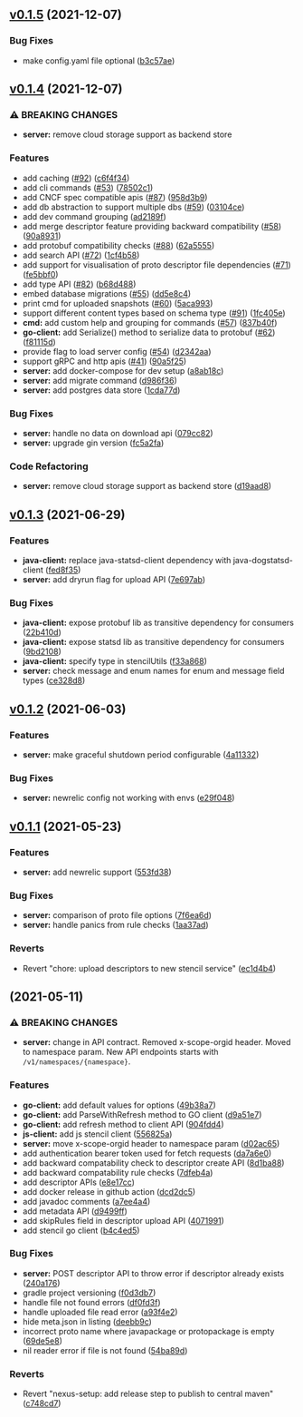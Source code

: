 ## [v0.1.5](https://github.com/odpf/stencil/compare/v0.1.4...v0.1.5) (2021-12-07)


### Bug Fixes

* make config.yaml file optional ([b3c57ae](https://github.com/odpf/stencil/commit/b3c57ae4227bee763a6a07dca545b94dbf31becc))

## [v0.1.4](https://github.com/odpf/stencil/compare/v0.1.3...v0.1.4) (2021-12-07)


### ⚠ BREAKING CHANGES

* **server:** remove cloud storage support as backend store

### Features

* add caching ([#92](https://github.com/odpf/stencil/issues/92)) ([c6f4f34](https://github.com/odpf/stencil/commit/c6f4f34b9db3ee689f49b6717da9ffc7b0d8310c))
* add cli commands ([#53](https://github.com/odpf/stencil/issues/53)) ([78502c1](https://github.com/odpf/stencil/commit/78502c1936b0295e5b7aee408dc09c438120dd73))
* add CNCF spec compatible apis ([#87](https://github.com/odpf/stencil/issues/87)) ([958d3b9](https://github.com/odpf/stencil/commit/958d3b911b6b6b6e6e6cf74a9ff69ba81f25f8db))
* add db abstraction to support multiple dbs ([#59](https://github.com/odpf/stencil/issues/59)) ([03104ce](https://github.com/odpf/stencil/commit/03104ce8e4c25cd251054784331fcd90e1ebdebe))
* add dev command grouping ([ad2189f](https://github.com/odpf/stencil/commit/ad2189fb1862d11d2c7f2d9a4d8bde81bf44ad05))
* add merge descriptor feature providing backward compatibility ([#58](https://github.com/odpf/stencil/issues/58)) ([90a8931](https://github.com/odpf/stencil/commit/90a8931a46adff3091ad92897b7d781f4dd3ae18))
* add protobuf compatibility checks ([#88](https://github.com/odpf/stencil/issues/88)) ([62a5555](https://github.com/odpf/stencil/commit/62a55556843f3780451ee6a0cc2c94fcc93af88f))
* add search API ([#72](https://github.com/odpf/stencil/issues/72)) ([1cf4b58](https://github.com/odpf/stencil/commit/1cf4b5891bcdca0e936eca988df948a58f436a2c))
* add support for visualisation of proto descriptor file dependencies ([#71](https://github.com/odpf/stencil/issues/71)) ([fe5bbf0](https://github.com/odpf/stencil/commit/fe5bbf0e365a33d4539de28316f90a9d9d09a528))
* add type API ([#82](https://github.com/odpf/stencil/issues/82)) ([b68d488](https://github.com/odpf/stencil/commit/b68d4886ecd86c7e7011eff53717ca6b8b88becf))
* embed database migrations ([#55](https://github.com/odpf/stencil/issues/55)) ([dd5e8c4](https://github.com/odpf/stencil/commit/dd5e8c409068d5d67fb060973d8ad5bac8c150f8))
* print cmd for uploaded snapshots ([#60](https://github.com/odpf/stencil/issues/60)) ([5aca993](https://github.com/odpf/stencil/commit/5aca99346d486ad4126a2c671060881227c69123))
* support different content types based on schema type ([#91](https://github.com/odpf/stencil/issues/91)) ([1fc405e](https://github.com/odpf/stencil/commit/1fc405e4edcdf61c7a03b4920fff3da4bcfd4cbb))
* **cmd:** add custom help and grouping for commands ([#57](https://github.com/odpf/stencil/issues/57)) ([837b40f](https://github.com/odpf/stencil/commit/837b40f7c75054b17ffc773a1b243ce0fde8aa37))
* **go-client:** add Serialize() method to serialize data to protobuf ([#62](https://github.com/odpf/stencil/issues/62)) ([f81115d](https://github.com/odpf/stencil/commit/f81115d4561a52c3e2a0a9db8206b1864be953f3))
* provide flag to load server config ([#54](https://github.com/odpf/stencil/issues/54)) ([d2342aa](https://github.com/odpf/stencil/commit/d2342aa5d5ce5a359daa380f3b6da49dabdd916a))
* support gRPC and http apis ([#41](https://github.com/odpf/stencil/issues/41)) ([90a5f25](https://github.com/odpf/stencil/commit/90a5f25d0ec01705f9725db2ff6226d598d3c71d))
* **server:** add docker-compose for dev setup ([a8ab18c](https://github.com/odpf/stencil/commit/a8ab18ccaf6112a43ea69c6ddb6e28cbd97edd3f))
* **server:** add migrate command ([d986f36](https://github.com/odpf/stencil/commit/d986f36858eed2f8de7282e0b85552a5f74da8b8))
* **server:** add postgres data store ([1cda77d](https://github.com/odpf/stencil/commit/1cda77da30cbd7c949d4728ff809aa5865f22b0c))


### Bug Fixes

* **server:** handle no data on download api ([079cc82](https://github.com/odpf/stencil/commit/079cc825444be95e21531f6c68ef3d362f308984))
* **server:** upgrade gin version ([fc5a2fa](https://github.com/odpf/stencil/commit/fc5a2fa795e2c07fdecf17597dc7c0f83114726a))


### Code Refactoring

* **server:** remove cloud storage support as backend store ([d19aad8](https://github.com/odpf/stencil/commit/d19aad884ce02a2b7cc1ea914d88b88e0144708c))

## [v0.1.3](https://github.com/odpf/stencil/compare/v0.1.2...v0.1.3) (2021-06-29)


### Features

* **java-client:** replace java-statsd-client dependency with java-dogstatsd-client ([fed8f35](https://github.com/odpf/stencil/commit/fed8f3512465417187dd01ed262a2929c87491a9))
* **server:** add dryrun flag for upload API ([7e697ab](https://github.com/odpf/stencil/commit/7e697abbc25a12e674f43ccf7fd2c5d286bea72d))


### Bug Fixes

* **java-client:** expose protobuf lib as transitive dependency for consumers ([22b410d](https://github.com/odpf/stencil/commit/22b410da54cc75c2527d42548f0595a96dffeb64))
* **java-client:** expose statsd lib as transitive dependency for consumers ([9bd2108](https://github.com/odpf/stencil/commit/9bd21082490a9a080f85e859850daef738a60026))
* **java-client:** specify type in stencilUtils ([f33a868](https://github.com/odpf/stencil/commit/f33a868d95f8f369cf402a342e7c5d480a25af86))
* **server:** check message and enum names for enum and message field types ([ce328d8](https://github.com/odpf/stencil/commit/ce328d829b76a83e2fc93679127030220a10cd33))

## [v0.1.2](https://github.com/odpf/stencil/compare/v0.1.1...v0.1.2) (2021-06-03)


### Features

* **server:** make graceful shutdown period configurable ([4a11332](https://github.com/odpf/stencil/commit/4a1133201ea865d6940e1e9007d5a8cabd70f241))


### Bug Fixes

* **server:** newrelic config not working with envs ([e29f048](https://github.com/odpf/stencil/commit/e29f0488aeb972f9511cc93a9eaeb580360fbd99))

## [v0.1.1](https://github.com/odpf/stencil/compare/v0.1.0...v0.1.1) (2021-05-23)


### Features

* **server:** add newrelic support ([553fd38](https://github.com/odpf/stencil/commit/553fd38da38477a3e4e460958c12e0e0dff1ff97))


### Bug Fixes

* **server:** comparison of proto file options ([7f6ea6d](https://github.com/odpf/stencil/commit/7f6ea6dde78f4bcfb4f1a8cdd536d261e83b8b25))
* **server:** handle panics from rule checks ([1aa37ad](https://github.com/odpf/stencil/commit/1aa37ade94f428c5ef1147155ae4cf8d0b2682e3))


### Reverts

* Revert "chore: upload descriptors to new stencil service" ([ec1d4b4](https://github.com/odpf/stencil/commit/ec1d4b42c04775b0cd9668e146027c997c64cdb3))

##  (2021-05-11)


### ⚠ BREAKING CHANGES

* **server:** change in API contract. Removed x-scope-orgid header. Moved to namespace param.
New API endpoints starts with `/v1/namespaces/{namespace}`.

### Features

* **go-client:** add default values for options ([49b38a7](https://github.com/odpf/stencil/commit/49b38a777fa1c80c4350b970c7ed3b9b62f13aab))
* **go-client:** add ParseWithRefresh method to GO client ([d9a51e7](https://github.com/odpf/stencil/commit/d9a51e767b1b0f039fe6e78a28bc6b920f15e32a))
* **go-client:** add refresh method to client API ([904fdd4](https://github.com/odpf/stencil/commit/904fdd439680709892860ee858ff464a74e87439))
* **js-client:** add js stencil client ([556825a](https://github.com/odpf/stencil/commit/556825a379e908178a8a34ea91b5652273c0efc0))
* **server:** move x-scope-orgid header to namespace param ([d02ac65](https://github.com/odpf/stencil/commit/d02ac655e15fd928ae675603caa825c1bfb0c305))
* add authentication bearer token used for fetch requests ([da7a6e0](https://github.com/odpf/stencil/commit/da7a6e05297412a650bd4ef749ab615ca140524a))
* add backward compatability check to descriptor create API ([8d1ba88](https://github.com/odpf/stencil/commit/8d1ba886d847f3f7450d7e97ec6c1d645be5dfe6))
* add backward compatability rule checks ([7dfeb4a](https://github.com/odpf/stencil/commit/7dfeb4a6bbea1670007028e87998200087600eae))
* add descriptor APIs ([e8e17cc](https://github.com/odpf/stencil/commit/e8e17ccc8f8087c8c80099e2f01f9baccebcc152))
* add docker release in github action ([dcd2dc5](https://github.com/odpf/stencil/commit/dcd2dc54a1b151af8a12ad3caed4e6137ea1a85c))
* add javadoc comments ([a7ee4a4](https://github.com/odpf/stencil/commit/a7ee4a42ee516208665d8259b0286fa8689c161a))
* add metadata API ([d9499ff](https://github.com/odpf/stencil/commit/d9499ffe5d52f0c15d972e6fe2984f77161bfd0e))
* add skipRules field in descriptor upload API ([4071991](https://github.com/odpf/stencil/commit/4071991b491dcd62a7f3d5e9f12cefe4a9a39e65))
* add stencil go client ([b4c4ed5](https://github.com/odpf/stencil/commit/b4c4ed527816f3b29976e5306f9170c10ea2d525))


### Bug Fixes

* **server:** POST descriptor API to throw error if descriptor already exists ([240a176](https://github.com/odpf/stencil/commit/240a17662f138439c2233aa1d3e9f7fddb701f4f))
* gradle project versioning ([f0d3db7](https://github.com/odpf/stencil/commit/f0d3db72f2cf288e1be2cefe4dc76b1025e066b8))
* handle file not found errors ([df0fd3f](https://github.com/odpf/stencil/commit/df0fd3f5a5094fe5bb44762575254ea3f1e08e74))
* handle uploaded file read error ([a93f4e2](https://github.com/odpf/stencil/commit/a93f4e252cea6c6adb53ec19244bb9c94512d39b))
* hide meta.json in listing ([deebb9c](https://github.com/odpf/stencil/commit/deebb9c67846ec2dc38a037314e8a5e38f472b86))
* incorrect proto name where javapackage or protopackage is empty ([69de5e8](https://github.com/odpf/stencil/commit/69de5e88abeb978cba534050e6ac1153ffd7d8be))
* nil reader error if file is not found ([54ba89d](https://github.com/odpf/stencil/commit/54ba89dc0f5a7b7f2d8918d4dd3ed579e3f5cdd4))


### Reverts

* Revert "nexus-setup: add release step to publish to central maven" ([c748cd7](https://github.com/odpf/stencil/commit/c748cd7e4bea9ab1ef5115af333c2fb430ac5eaa))

